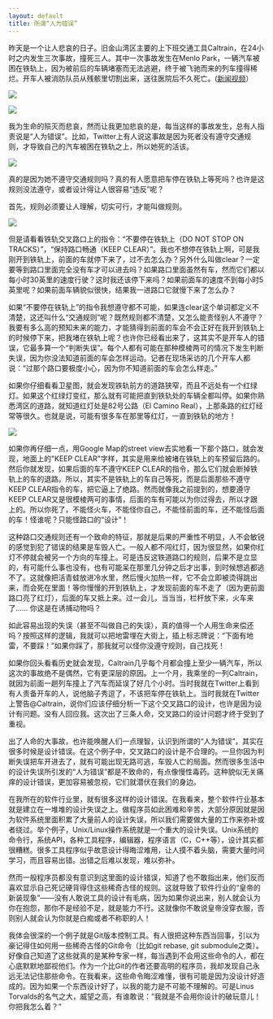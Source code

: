 ```yaml
---
layout: default
title: 所谓“人为错误”
---
```



昨天是一个让人悲哀的日子。旧金山湾区主要的上下班交通工具Caltrain，在24小时之内发生三次事故，撞死三人。其中一次事故发生在Menlo Park，一辆汽车被困在铁轨上，因为被前后的车辆堵塞而无法逃避，终于被飞驰而来的列车撞得稀烂。开车人被消防队员从残骸里切割出来，送往医院后不久死亡。([新闻视频](http://www.ktvu.com/story/28193228/driver-killed-in-menlo-park-caltrain-accident-was-trapped-on-tracks)）

![](http://ericpony.github.io/wangyin/images/caltrain-accident1.jpg)

![](http://ericpony.github.io/wangyin/images/caltrain-accident2.jpg)

我为生命的殒灭而悲哀，然而让我更加悲哀的是，每当这样的事故发生，总有人指责说是“人为错误”。比如，Twitter上有人说这事故是因为死者没有遵守交通规则，才导致自己的汽车被困在铁轨之上，所以她死的活该。

![](http://ericpony.github.io/wangyin/images/caltrain-accident-twitter.png)

真的是因为她不遵守交通规则吗？真的有人愿意把车停在铁轨上等死吗？也许是这规则没法遵守，或者设计得让人很容易“违反”呢？

首先，规则必须要让人理解，切实可行，才能叫做规则。

![](http://ericpony.github.io/wangyin/images/ravenswood-ave-crossing.png)

但是请看看铁轨交叉路口上的指令：“不要停在铁轨上（DO NOT STOP ON TRACKS）”，“保持路口畅通（KEEP CLEAR）”。我也不想停在铁轨上啊，可是我刚开到铁轨上，前面的车就停下来了，过不去怎么办？另外什么叫做clear？一定要等到路口里面完全没有车才可以进去吗？如果路口里面虽然有车，然而它们都以每小时30英里的速度行驶？这时我还该停下来吗？如果前面车的速度不到每小时5英里呢？如果前面车辆貌似很快，结果我一进路口它就慢下来了怎么办？

如果“不要停在铁轨上”的指令我想遵守都不可能，如果连clear这个单词都定义不清楚，这还叫什么“交通规则”呢？既然规则都不清楚，又怎么能责怪别人不遵守？我要有多么高的预知未来的能力，才能猜得到前面的车会不会正好在我开到铁轨上的时候停下来，把我堵在铁轨上呢？也许你已经看出来了，这其实不是开车人的错误，它最多算一个“判断失误”。每个人都有可能在那种模棱两可的情况下发生判断失误，因为你没法知道前面的车会怎样运动。记者在现场采访的几个开车人都说：“过那个路口要极度小心，因为你不知道前面的车会怎么样走。”

如果你仔细看看卫星图，就会发现铁轨前方的道路狭窄，而且不远处有一个红绿灯。如果这个红绿灯变红，那么就有可能把直到铁轨处的车辆全都叫停。如果你熟悉湾区的道路，就知道红灯处是82号公路（El Camino Real），上那条路的红灯经常等很久。也就是说，可能有很多车在那里等红灯，一直到铁轨的地方！

![](http://ericpony.github.io/wangyin/images/ravenswood-ave.png)

如果你再仔细一点，用Google Map的street view去实地看一下那个路口，就会发现，地面上的"KEEP CLEAR"字样，其实是用来给被堵在铁轨上的车预留后路的。然后你就发现，如果后面的车不遵守KEEP CLEAR的指令，那么它们就会断掉铁轨上的车的退路。所以，其实不是铁轨上的车自己等死，而是后面那些不遵守KEEP CLEAR指令的车，把它逼上了绝路。然而就像我之前提到的，想要遵守KEEP CLEAR又是很模棱两可的事情，后面的车有可能以为你过得去，所以才跟上的。所以你死了，不能怪火车，不能怪你自己，不能怪前面的车，还不能怪后面的车！怪谁呢？只能怪路口的“设计”！

这种路口交通规则还有一个致命的特征，那就是后果的严重性不明显，人不会敏锐的感觉到犯了错误的结果是车毁人亡。一般人都不闯红灯，因为很显然，如果你红灯不停就会被另一个方向的车撞上。可是违反这铁道路口的规则，后果不是立显的，有可能什么事也没有，也有可能呆在那里几分钟之后才出事，到时候想逃都逃不了。这就像把活青蛙放进冷水里，然后慢火加热一样，它不会立即被烫得跳出来，而会死在里面！等你慢慢的开到铁轨上，才发现前面的车不走了（因为更前面路口亮了红灯），后面的车又抵上来。过一会儿，当当当，栏杆放下来，火车来了…… 你这是在诱捕动物吗？

如此容易出现的失误（甚至不叫做自己的失误），真的值得一个人用生命来偿还吗？按照这样的逻辑，我就可以把地雷埋在大街上，插上标志牌说：“下面有地雷，不要踩！”如果你踩了，那我就可以怪你没遵守规则，自己找死！

如果你回头看看历史就会发现，Caltrain几乎每个月都会撞上至少一辆汽车，所以这次的事故绝不是偶然，它有更深层的原因。上一个月，我乘坐的一列Caltrain，就因为前面一趟列车撞上了汽车而延误了好几个小时。当时我就在Twitter上看到有人责备开车的人，说他脑子秀逗了，不该把车停在铁轨上。当时我就在Twitter上警告@Caltrain，说你们应该仔细分析一下这个交叉路口的设计，也许是因为设计有问题。没有人回应我。这次出了三条人命，交叉路口的设计问题才终于受到了重视。

出了人命的大事故，也许能唤醒人们一点理智，认识到所谓的“人为错误”，其实在很多时候是设计错误。在这个例子中，交叉路口的设计是不合理的。一旦你因为判断失误把车开进去了，就有可能出现无路可逃，车毁人亡的局面。然而很多生活中的设计失误所引发的“人为错误”都是不致命的，有点像慢性毒药。这种貌似无关痛痒的设计错误，更加容易被忽视，它们就潜伏在我们的身边。

在我所在的软件行业里，就有很多这样的设计错误。在我看来，整个软件行业基本就是建立在一堆堆的设计失误之上。做程序员如此困难和辛苦，大部分原因就是因为软件系统里面积累了大量前人的设计失误，所以我们需要做大量的工作来弥补或者绕过。举个例子，Unix/Linux操作系统就是一个重大的设计失误。Unix系统的命令行，系统API，各种工具程序，编辑器，程序语言（C，C++等），设计其实都很糟糕。很多工具程序似乎故意设计得晦涩难用，让人摸不着头脑，需要大量时间学习，而且容易出错。出错之后难以发现，难以弥补。

然而一般程序员都没有意识到这里面的设计错误，知道了也不敢指出来，他们反而喜欢显示自己死记硬背得住这些稀奇古怪的规则。这就导致了软件行业的“皇帝的新装现象”——没有人敢说工具的设计有毛病，因为如果你说出来，别人就会认为你在抱怨，那你不是经验不足，就是能力不行。这就像你不敢说皇帝没穿衣服，否则别人就会认为你就是白痴或者不称职的人！

我体会很深的一个例子就是Git版本控制工具。有人很把这种东西当回事，引以为豪记得住如何用一些稀奇古怪的Git命令（比如git rebase, git submodule之类）。好像自己知道了这些就真的是某种专家一样，每当遇到不会用这些命令的人，都在心底默默地鄙视他们。作为一个比Git的作者还要高明的程序员，我却发现自己永远无法记住那些命令。在我看来，这些命令晦涩难懂，很有可能是因为没设计好造成的。因为如果一个东西设计好了，以我的能力是不可能不理解的。可是Linus Torvalds的名气之大，威望之高，有谁敢说：“我就是不会用你设计的破玩意儿！你把我怎么着？”